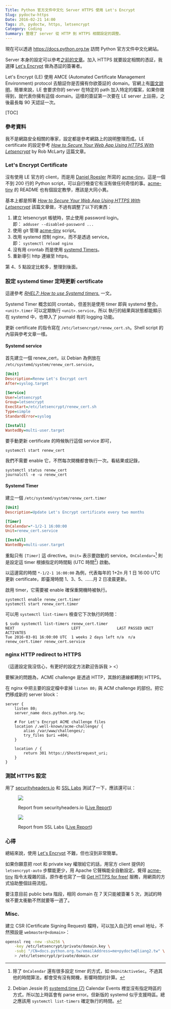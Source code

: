 ```yaml
---
Title: Python 官方文件中文化 Server HTTPS 使用 Let's Encrypt
Slug: pydoctw-https
Date: 2016-02-21 14:00
Tags: zh, pydoctw, https, letsencrypt
Category: Coding
Summary: 整理了 server 從 HTTP 到 HTTPS 相關設定的調整。
---
```


現在可以透過 <https://docs.python.org.tw> 訪問 Python 官方文件中文化網站。

Server 本身的設定可以參考[之前的文章]({filename}0214_pydoctw_server.md)。加入 HTTPS 就要設定相關的憑証，我選擇 [Let's Encrypt] 做為憑証的簽署者。

Let's Encrypt (LE) 使用 AMCE (Automated Certificate Management Environment) protocol 去驗証你是否擁有你欲簽証的 domain。官網上有[圖文說明](https://letsencrypt.org/howitworks/technology/)，簡單來說，LE 會要求你的 server 在特定的 path 加入特定的檔案，如果你做得到，就代表你擁有這個 domain。這樣的簽証第一次要在 LE server 上註冊，之後最長每 90 天認証一次。

[TOC]


### 參考資料

我不是網路安全相關的專家，設定都是參考網路上的說明整理而成。LE certificate 的設定參考 [*How to Secure Your Web App Using HTTPS With Letsencrypt*] by Rob McLarty 這篇文章。


### Let's Encrypt Certificate

沒有使用 LE 官方的 client，而是用 [Daniel Roesler] 所寫的 [acme-tiny]。這是一個不到 200 行的 Python script，可以自行檢查它有沒有做任何奇怪的事。[acme-tiny] 的 README 也有個設定教學，應該是大同小異。

基本上都是照著 [*How to Secure Your Web App Using HTTPS With Letsencrypt*] 該篇文章做，不過有調整了以下的東西：

1. 建立 letsencrypt 帳號時，禁止使用 password login。<br>
   即： `adduser --disabled-password ...`
2. 使用 git 管理 [acme-tiny] script。
3. 改用 systemd 控制 nginx，而不是透過 service。<br>
   即： `systemctl reload nginx`
4. 沒有用 crontab 而是使用 [systemd Timers](https://wiki.archlinux.org/index.php/Systemd/Timers)。
5. 重新導引 http 連線至 https。

第 4、5 點設定比較多，整理到後面。


### 設定 systemd timer 定時更新 certificate

這邊參考 [*RHEL7: How to use Systemd timers.*] 一文。

Systemd Timer 概念如同 crontab，但差別是使用 timer 即與 systemd 整合。`<unit>.timer` 可以定期執行 `<unit>.service`，所以 <unit> 執行的結果與狀態都能顯示在 systemd 中，也帶入了 journald 有的 logging 功能。

更新 certificate 的指令寫在 `/etc/letsencrypt/renew_cert.sh`。Shell script 的內容與參考文章一樣。

#### Systemd service

首先建立一個 renew_cert，以 Debian 為例放在 `/etc/systemd/system/renew_cert.service`，

```ini
[Unit]
Description=Renew Let's Encrypt cert
After=syslog.target

[Service]
User=letsencrypt
Group=letsencrypt
ExecStart=/etc/letsencrypt/renew_cert.sh
Type=simple
StandardError=syslog

[Install]
WantedBy=multi-user.target
```

要手動更新 certificate 的時候執行這個 service 即可，

```
systemctl start renew_cert
```

我們不需要 enable 它，不然每次開機都會執行一次。看結果或記錄，

```
systemctl status renew_cert
journalctl -e -u renew_cert
```

#### Systemd Timer

建立一個 `/etc/systemd/system/renew_cert.timer`

```ini
[Unit]
Description=Update Let's Encrypt certificate every two months

[Timer]
OnCalendar=*-1/2-1 16:00:00
Unit=renew_cert.service

[Install]
WantedBy=multi-user.target
```

重點只有 `[Timer]` 這 directive。`Unit=` 表示要啟動的 service。`OnCalendar=`[^calendar] 則是設定這 timer 根據指定的時間點 (UTC 時間[^utc]) 啟動。

以這邊寫的時間 `*-1/2-1 16:00:00` 為例，代表每年的 1+2n 月 1 日 16:00 UTC 更新 certificate，即臺灣時間 1、3、5、……月 2 日凌晨更新。

啟用 timer，它需要被 enable 確保重開機時被執行。

```
systemctl enable renew_cert.timer
systemctl start renew_cert.timer
```

可以用 `systemctl list-timers` 檢查它下次執行的時間：

```console
$ sudo systemctl list-timers renew_cert.timer
NEXT                         LEFT                LAST PASSED UNIT             ACTIVATES
Tue 2016-03-01 16:00:00 UTC  1 weeks 2 days left n/a  n/a    renew_cert.timer renew_cert.service
```

[^calendar]: 除了 `OnCalendar` 還有很多設定 timer 的方式，如 `OnUnitActiveSec`。不過其他的時間算法，都會受有沒有開機，影響時間的計算。

[^utc]: Debian Jessie 的 [systemd.time (7)](https://www.freedesktop.org/software/systemd/man/systemd.time.html#Calendar%20Events) Calendar Events 裡並沒有指定時區的方式，所以加上時區會有 parse error。但新版的 systemd 似乎支援時區。總之應該用 `systemctl list-timers` 確定執行的時間。


### nginx HTTP redirect to HTTPS

（這邊設定我沒信心，有更好的設定方法歡迎告訴我 > <）

要解決的問題為，ACME challenge 是透過 HTTP，其餘的連線都轉到 HTTPS。

在 nginx 中把主要的設定檔中拿掉 `listen 80;` 與 ACM challenge 的部份。把它們移成新的 server block：

```nginx
server {
    listen 80;
    server_name docs.python.org.tw;

    # For Let's Encrypt ACME challenge files
    location /.well-known/acme-challenge/ {
        alias /var/www/challenges/;
        try_files $uri =404;
    }

    location / {
        return 301 https://$host$request_uri;
    }
}
```


### 測試 HTTPS 設定

用了 [securityheaders.io](https://securityheaders.io/) 和 [SSL Labs](https://www.ssllabs.com/index.html) 測試了一下，應該還可以：

<figure>
  <img src="{attach}pics/pydoctw_securityheaders_report.png"/>
  <p class="caption center">Report from securityheaders.io (<a href="https://securityheaders.io/?q=https%3A%2F%2Fdocs.python.org.tw%2F3%2F">Live Report</a>)</p>
</figure>

<figure>
  <img src="{attach}pics/pydoctw_ssllabs_report.png"/>
  <p class="caption center">Report from SSL Labs (<a href="https://www.ssllabs.com/ssltest/analyze.html?d=docs.python.org.tw">Live Report</a>)</p>
</figure>


### 心得

總結來說，使用 [Let's Encrypt] 不難，但也沒到非常簡單。

如果你願意把 root 和 private key 權限給它的話，用官方 client 提供的 `letsencrypt-auto` 步驟能更少，用 Apache 它聲稱能全自動設定。覺得 [acme-tiny] 指令太複雜的話，原作者也寫了一個 [Get HTTPS for free!] 服務，用網頁的方式協助整個註冊流程。

要注意目前 public beta 階段，相同 domain 在 7 天只能被簽署 5 次，測試的時候不要太衝動不然就要等一週了。


### Misc.

建立 CSR (Certificate Signing Request) 檔時，可以加入自己的 email 地址，不然預設是 `webmaster@<domain>`：

```bash
openssl req -new -sha256 \
    -key /etc/letsencrypt/private/domain.key \
    -subj "/CN=docs.python.org.tw/emailAddress=me+pydoctw@liang2.tw" \
    > /etc/letsencrypt/private/domain.csr
```

[Let's Encrypt]: https://letsencrypt.org/
[*How to Secure Your Web App Using HTTPS With Letsencrypt*]: https://robmclarty.com/blog/how-to-secure-your-web-app-using-https-with-letsencrypt

[Daniel Roesler]: https://daylightpirates.org/
[acme-tiny]: https://github.com/diafygi/acme-tiny/

[*RHEL7: How to use Systemd timers.*]: http://www.certdepot.net/rhel7-use-systemd-timers/

[Get HTTPS for free!]: https://gethttpsforfree.com/
